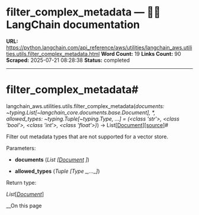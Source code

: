 # filter_complex_metadata — 🦜🔗 LangChain  documentation

**URL:** https://python.langchain.com/api_reference/aws/utilities/langchain_aws.utilities.utils.filter_complex_metadata.html
**Word Count:** 19
**Links Count:** 90
**Scraped:** 2025-07-21 08:28:38
**Status:** completed

---

# filter\_complex\_metadata\#

langchain\_aws.utilities.utils.filter\_complex\_metadata\(_documents: ~typing.List\[~langchain\_core.documents.base.Document\], \*, allowed\_types: ~typing.Tuple\[~typing.Type, ...\] = \(<class 'str'>, <class 'bool'>, <class 'int'>, <class 'float'>\)_\) → List\[[Document](https://python.langchain.com/api_reference/core/documents/langchain_core.documents.base.Document.html#langchain_core.documents.base.Document "langchain_core.documents.base.Document")\][\[source\]](https://python.langchain.com/api_reference/_modules/langchain_aws/utilities/utils.html#filter_complex_metadata)\#     

Filter out metadata types that are not supported for a vector store.

Parameters:     

  * **documents** \(_List_ _\[_[_Document_](https://python.langchain.com/api_reference/core/documents/langchain_core.documents.base.Document.html#langchain_core.documents.base.Document "langchain_core.documents.base.Document") _\]_\)

  * **allowed\_types** \(_Tuple_ _\[__Type_ _,__...__\]_\)

Return type:     

_List_\[[_Document_](https://python.langchain.com/api_reference/core/documents/langchain_core.documents.base.Document.html#langchain_core.documents.base.Document "langchain_core.documents.base.Document")\]

__On this page